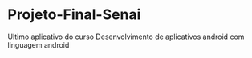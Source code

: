 # Projeto-Final-Senai
Ultimo aplicativo do curso Desenvolvimento de aplicativos android com linguagem android
